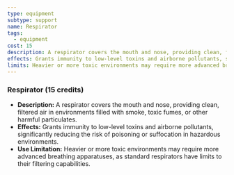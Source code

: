 ```yaml
---
type: equipment
subtype: support
name: Respirator
tags:
  - equipment
cost: 15
description: A respirator covers the mouth and nose, providing clean, filtered air in environments filled with smoke, toxic fumes, or other harmful particulates.
effects: Grants immunity to low-level toxins and airborne pollutants, significantly reducing the risk of poisoning or suffocation in hazardous environments.
limits: Heavier or more toxic environments may require more advanced breathing apparatuses, as standard respirators have limits to their filtering capabilities.
---
```

### Respirator (15 credits)

- **Description:** A respirator covers the mouth and nose, providing clean, filtered air in environments filled with smoke, toxic fumes, or other harmful particulates.
- **Effects:** Grants immunity to low-level toxins and airborne pollutants, significantly reducing the risk of poisoning or suffocation in hazardous environments.
- **Use Limitation:** Heavier or more toxic environments may require more advanced breathing apparatuses, as standard respirators have limits to their filtering capabilities.